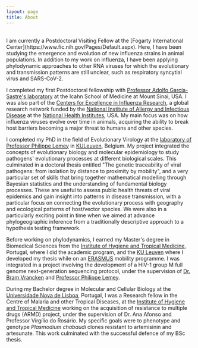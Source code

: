 ```yaml
---
layout: page
title: About
---
```

<br>
I am currently a Postdoctoral Visiting Fellow at the [Fogarty International Center](https://www.fic.nih.gov/Pages/Default.aspx). Here, I have been studying  the emergence and evolution of new influenza strains in animal populations. In addition to my work on influenza, I have been applying phylodynamic approaches to other RNA viruses for which the evolutionary and transmission patterns are still unclear, such as respiratory syncytial virus and SARS-CoV-2.  

I completed my first Postdoctoral fellowship with [Professor Adolfo García-Sastre's laboratory](http://labs.icahn.mssm.edu/garcia-sastre/) at the Icahn School of Medicine at Mount Sinai, USA. I was also part of the [Centers for Excellence in Influenza Research](http://www.niaidceirs.org/), a global research network funded by the [National Institute of Allergy and Infectious Disease](https://www.niaid.nih.gov/) at the [National Health Institutes](https://www.nih.gov/), USA. My main focus was on how influenza viruses evolve over time in animals, acquiring the ability to break host barriers becoming a major threat to humans and other species.

I completed my PhD in the field of Evolutionary Virology at the [laboratory of Professor Philippe Lemey](http://rega.kuleuven.be/cev/ecv) in [KULeuven](http://www.kuleuven.be/english), Belgium. My project integrated the concepts of evolutionary biology and molecular epidemiology to study pathogens' evolutionary processes at different biological scales. This culminated in a doctoral thesis entitled "The genetic traceability of viral pathogens: from isolation by distance to proximity by mobility", and a very particular set of skills that bring together mathematical modelling through Bayesian statistics and the understanding of fundamental biology processes. These are useful to assess public health threats of viral epidemics and gain insight into patterns in disease transmission, with a particular focus on connecting the evolutionary process with geography and ecological patterns of host/vector species. We were also in a particularly exciting point in time when we aimed at advance phylogeographic inference from a traditionally descriptive approach to a hypothesis testing framework.

Before working on phylodynamics, I earned my Master's degree in Biomedical Sciences from the [Institute of Hygiene and Tropical Medicine](http://www.ihmt.unl.pt/), Portugal, where I did the academic program, and the [KU Leuven](http://www.kuleuven.be/english) where I developed my thesis while on an [ERASMUS](https://ec.europa.eu/programmes/erasmus-plus/node_en) mobility programme. I was integrated in a project involving the development of a HIV-1 group M full genome next-generation sequencing protocol, under the supervision of [Dr. Bram Vrancken](https://rega.kuleuven.be/cev/ecv/lab-members/BramVrancken.html) and [Professor Philippe Lemey](https://rega.kuleuven.be/cev/ecv/lab-members/PhilippeLemey.html).

During my Bachelor degree in Molecular and Cellular Biology at the [Universidade Nova de Lisboa](http://www.unl.pt/en/), Portugal, I was a Research fellow in the Centre of Malaria and other Tropical Diseases, at the [Institute of Hygiene and Tropical Medicine](http://www.ihmt.unl.pt/) working on the acquisition of resistance to multiple drugs (ARMD) project, under the supervision of Dr. Ana Afonso and Professor Virgílio do Rosário. My specific goals were to phenotype and genotype <i>Plasmodium chabaudi</i> clones resistant to artemisinin and artesunate. This work culminated with the successful defence of my BSc thesis.

